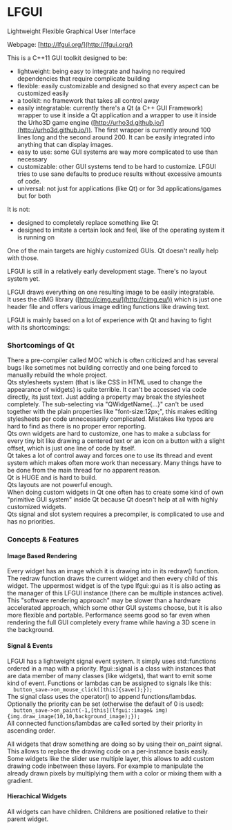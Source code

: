 # LFGUI
Lightweight Flexible Graphical User Interface

Webpage: [http://lfgui.org/](http://lfgui.org/)

This is a C++11 GUI toolkit designed to be:
- lightweight: being easy to integrate and having no required dependencies that require complicate building 
- flexible: easily customizable and designed so that every aspect can be customized easily
- a toolkit: no framework that takes all control away
- easily integratable: currently there's a Qt (a C++ GUI Framework) wrapper to use it inside a Qt application and a wrapper to use it inside the Urho3D game engine ([http://urho3d.github.io/](http://urho3d.github.io/)). The first wrapper is currently around 100 lines long and the second around 200. It can be easily integrated into anything that can display images.
- easy to use: some GUI systems are way more complicated to use than necessary
- customizable: other GUI systems tend to be hard to customize. LFGUI tries to use sane defaults to produce results without excessive amounts of code.
- universal: not just for applications (like Qt) or for 3d applications/games but for both

It is not:
- designed to completely replace something like Qt
- designed to imitate a certain look and feel, like of the operating system it is running on

One of the main targets are highly customized GUIs. Qt doesn't really help with those.

LFGUI is still in a relatively early development stage. There's no layout system yet.

LFGUI draws everything on one resulting image to be easily integratable.  
It uses the cIMG library ([http://cimg.eu/](http://cimg.eu/)) which is just one header file and offers various image editing functions like drawing text.

LFGUI is mainly based on a lot of experience with Qt and having to fight with its shortcomings:

### Shortcomings of Qt

There a pre-compiler called MOC which is often criticized and has several bugs like sometimes not building correctly and one being forced to manually rebuild the whole project.  
Qts stylesheets system (that is like CSS in HTML used to change the appearance of widgets) is quite terrible. It can't be accessed via code directly, its just text. Just adding a property may break the stylesheet completely. The sub-selecting via "QWidgetName{...}" can't be used together with the plain properties like "font-size:12px;", this makes editing stylesheets per code unnecessarily complicated. Mistakes like typos are hard to find as there is no proper error reporting.  
Qts own widgets are hard to customize, one has to make a subclass for every tiny bit like drawing a centered text or an icon on a button with a slight offset, which is just one line of code by itself.  
Qt takes a lot of control away and forces one to use its thread and event system which makes often more work than necessary. Many things have to be done from the main thread for no apparent reason.  
Qt is HUGE and is hard to build.  
Qts layouts are not powerful enough.  
When doing custom widgets in Qt one often has to create some kind of own "primitive GUI system" inside Qt because Qt doesn't help at all with highly customized widgets.  
Qts signal and slot system requires a precompiler, is complicated to use and has no priorities.

### Concepts & Features

#### Image Based Rendering
  
Every widget has an image which it is drawing into in its redraw() function. The redraw function draws the current widget and then every child of this widget. The uppermost widget is of the type lfgui::gui as it is also acting as the manager of this LFGUI instance (there can be multiple instances active).  
This "software rendering approach" may be slower than a hardware accelerated approach, which some other GUI systems choose, but it is also more flexible and portable. Performance seems good so far even when rendering the full GUI completely every frame while having a 3D scene in the background.

#### Signal & Events

LFGUI has a lightweight signal event system. It simply uses std::functions ordered in a map with a priority.
lfgui::signal is a class with instances that are data member of many classes (like widgets), that want to emit some kind of event.   Functions or lambdas can be assigned to signals like this:  
`  button_save->on_mouse_click([this]{save();});`  
The signal class uses the operator() to append functions/lambdas.  
Optionally the priority can be set (otherwise the default of 0 is used):  
`  button_save->on_paint(-1,[this](lfgui::image& img){img.draw_image(10,10,background_image);});`  
All connected functions/lambdas are called sorted by their priority in ascending order.

All widgets that draw something are doing so by using their on_paint signal. This allows to replace the drawing code on a per-instance basis easily. Some widgets like the slider use multiple layer, this allows to add custom drawing code inbetween these layers. For example to manipulate the already drawn pixels by multiplying them with a color or mixing them with a gradient.

#### Hierachical Widgets

All widgets can have children. Childrens are positioned relative to their parent widget.

